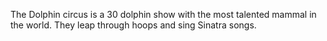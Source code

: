 The Dolphin circus is a 30 dolphin show with the most talented mammal in the world. They leap through hoops and sing Sinatra songs.